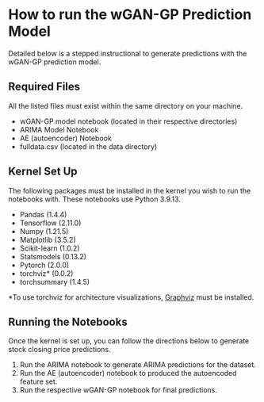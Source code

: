 # How to run the wGAN-GP Prediction Model

Detailed below is a stepped instructional to generate predictions with the wGAN-GP prediction model.


## Required Files

All the listed files must exist within the same directory on your machine.
- wGAN-GP model notebook (located in their respective directories)
- ARIMA Model Notebook
- AE (autoencoder) Notebook
- fulldata.csv (located in the data directory)

## Kernel Set Up
The following packages must be installed in the kernel you wish to run the notebooks with. These notebooks use Python 3.9.13.
- Pandas (1.4.4)
- Tensorflow (2.11.0)
- Numpy (1.21.5)
- Matplotlib (3.5.2)
- Scikit-learn (1.0.2)
- Statsmodels (0.13.2)
- Pytorch (2.0.0)
- torchviz* (0.0.2)
- torchsummary (1.4.5)

\*To use torchviz for architecture visualizations, [Graphviz](https://graphviz.org/download/) must be installed.

## Running the Notebooks

Once the kernel is set up, you can follow the directions below to generate stock closing price predictions.

1. Run the ARIMA notebook to generate ARIMA predictions for the dataset.
2. Run the AE (autoencoder) notebook to produced the autoencoded feature set.
3. Run the respective wGAN-GP notebook for final predictions.
